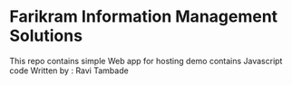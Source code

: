 # Farikram Information Management Solutions
This repo contains simple Web app for hosting demo
contains Javascript code
Written by : Ravi Tambade
